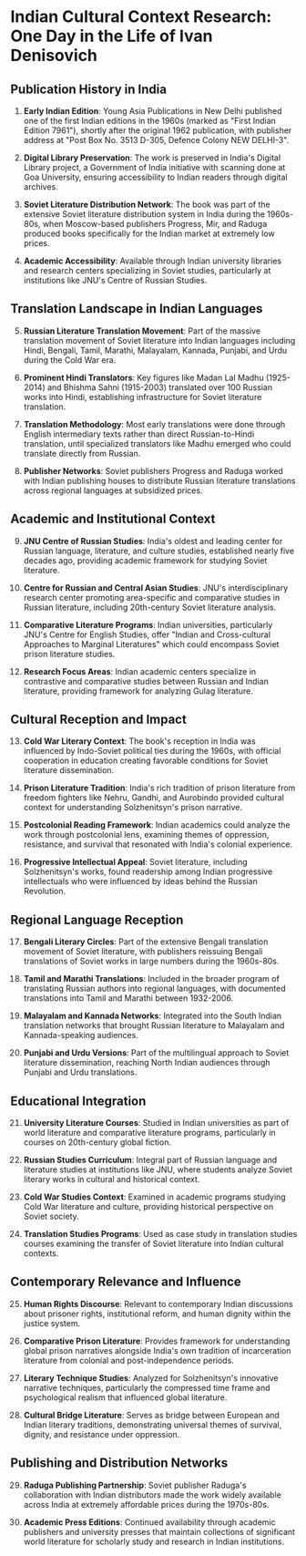 # Indian Cultural Context Research: One Day in the Life of Ivan Denisovich

## Publication History in India

1. **Early Indian Edition**: Young Asia Publications in New Delhi published one of the first Indian editions in the 1960s (marked as "First Indian Edition 7961"), shortly after the original 1962 publication, with publisher address at "Post Box No. 3513 D-305, Defence Colony NEW DELHI-3".

2. **Digital Library Preservation**: The work is preserved in India's Digital Library project, a Government of India initiative with scanning done at Goa University, ensuring accessibility to Indian readers through digital archives.

3. **Soviet Literature Distribution Network**: The book was part of the extensive Soviet literature distribution system in India during the 1960s-80s, when Moscow-based publishers Progress, Mir, and Raduga produced books specifically for the Indian market at extremely low prices.

4. **Academic Accessibility**: Available through Indian university libraries and research centers specializing in Soviet studies, particularly at institutions like JNU's Centre of Russian Studies.

## Translation Landscape in Indian Languages

5. **Russian Literature Translation Movement**: Part of the massive translation movement of Soviet literature into Indian languages including Hindi, Bengali, Tamil, Marathi, Malayalam, Kannada, Punjabi, and Urdu during the Cold War era.

6. **Prominent Hindi Translators**: Key figures like Madan Lal Madhu (1925-2014) and Bhishma Sahni (1915-2003) translated over 100 Russian works into Hindi, establishing infrastructure for Soviet literature translation.

7. **Translation Methodology**: Most early translations were done through English intermediary texts rather than direct Russian-to-Hindi translation, until specialized translators like Madhu emerged who could translate directly from Russian.

8. **Publisher Networks**: Soviet publishers Progress and Raduga worked with Indian publishing houses to distribute Russian literature translations across regional languages at subsidized prices.

## Academic and Institutional Context

9. **JNU Centre of Russian Studies**: India's oldest and leading center for Russian language, literature, and culture studies, established nearly five decades ago, providing academic framework for studying Soviet literature.

10. **Centre for Russian and Central Asian Studies**: JNU's interdisciplinary research center promoting area-specific and comparative studies in Russian literature, including 20th-century Soviet literature analysis.

11. **Comparative Literature Programs**: Indian universities, particularly JNU's Centre for English Studies, offer "Indian and Cross-cultural Approaches to Marginal Literatures" which could encompass Soviet prison literature studies.

12. **Research Focus Areas**: Indian academic centers specialize in contrastive and comparative studies between Russian and Indian literature, providing framework for analyzing Gulag literature.

## Cultural Reception and Impact

13. **Cold War Literary Context**: The book's reception in India was influenced by Indo-Soviet political ties during the 1960s, with official cooperation in education creating favorable conditions for Soviet literature dissemination.

14. **Prison Literature Tradition**: India's rich tradition of prison literature from freedom fighters like Nehru, Gandhi, and Aurobindo provided cultural context for understanding Solzhenitsyn's prison narrative.

15. **Postcolonial Reading Framework**: Indian academics could analyze the work through postcolonial lens, examining themes of oppression, resistance, and survival that resonated with India's colonial experience.

16. **Progressive Intellectual Appeal**: Soviet literature, including Solzhenitsyn's works, found readership among Indian progressive intellectuals who were influenced by ideas behind the Russian Revolution.

## Regional Language Reception

17. **Bengali Literary Circles**: Part of the extensive Bengali translation movement of Soviet literature, with publishers reissuing Bengali translations of Soviet works in large numbers during the 1960s-80s.

18. **Tamil and Marathi Translations**: Included in the broader program of translating Russian authors into regional languages, with documented translations into Tamil and Marathi between 1932-2006.

19. **Malayalam and Kannada Networks**: Integrated into the South Indian translation networks that brought Russian literature to Malayalam and Kannada-speaking audiences.

20. **Punjabi and Urdu Versions**: Part of the multilingual approach to Soviet literature dissemination, reaching North Indian audiences through Punjabi and Urdu translations.

## Educational Integration

21. **University Literature Courses**: Studied in Indian universities as part of world literature and comparative literature programs, particularly in courses on 20th-century global fiction.

22. **Russian Studies Curriculum**: Integral part of Russian language and literature studies at institutions like JNU, where students analyze Soviet literary works in cultural and historical context.

23. **Cold War Studies Context**: Examined in academic programs studying Cold War literature and culture, providing historical perspective on Soviet society.

24. **Translation Studies Programs**: Used as case study in translation studies courses examining the transfer of Soviet literature into Indian cultural contexts.

## Contemporary Relevance and Influence

25. **Human Rights Discourse**: Relevant to contemporary Indian discussions about prisoner rights, institutional reform, and human dignity within the justice system.

26. **Comparative Prison Literature**: Provides framework for understanding global prison narratives alongside India's own tradition of incarceration literature from colonial and post-independence periods.

27. **Literary Technique Studies**: Analyzed for Solzhenitsyn's innovative narrative techniques, particularly the compressed time frame and psychological realism that influenced global literature.

28. **Cultural Bridge Literature**: Serves as bridge between European and Indian literary traditions, demonstrating universal themes of survival, dignity, and resistance under oppression.

## Publishing and Distribution Networks

29. **Raduga Publishing Partnership**: Soviet publisher Raduga's collaboration with Indian distributors made the work widely available across India at extremely affordable prices during the 1970s-80s.

30. **Academic Press Editions**: Continued availability through academic publishers and university presses that maintain collections of significant world literature for scholarly study and research in Indian institutions.
